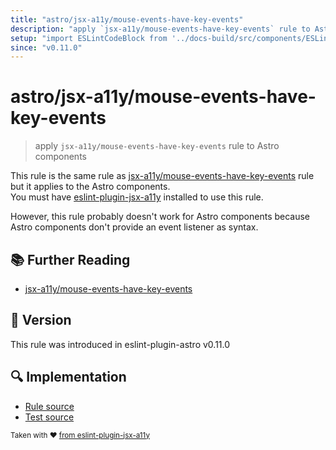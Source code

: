 ```yaml
---
title: "astro/jsx-a11y/mouse-events-have-key-events"
description: "apply `jsx-a11y/mouse-events-have-key-events` rule to Astro components"
setup: "import ESLintCodeBlock from '../docs-build/src/components/ESLintCodeBlockWrap.astro'"
since: "v0.11.0"
---
```


# astro/jsx-a11y/mouse-events-have-key-events

> apply `jsx-a11y/mouse-events-have-key-events` rule to Astro components

This rule is the same rule as [jsx-a11y/mouse-events-have-key-events] rule but it applies to the Astro components.  
You must have [eslint-plugin-jsx-a11y] installed to use this rule.

[eslint-plugin-jsx-a11y]: https://github.com/jsx-eslint/eslint-plugin-jsx-a11y
[jsx-a11y/mouse-events-have-key-events]: https://github.com/jsx-eslint/eslint-plugin-jsx-a11y/tree/HEAD/docs/rules/mouse-events-have-key-events.md

However, this rule probably doesn't work for Astro components because Astro components don't provide an event listener as syntax.

## :books: Further Reading

- [jsx-a11y/mouse-events-have-key-events]

## :rocket: Version

This rule was introduced in eslint-plugin-astro v0.11.0

## :mag: Implementation

- [Rule source](https://github.com/ota-meshi/eslint-plugin-astro/blob/main/src/rules/jsx-a11y/mouse-events-have-key-events.ts)
- [Test source](https://github.com/ota-meshi/eslint-plugin-astro/blob/main/tests/src/rules/jsx-a11y/mouse-events-have-key-events.ts)

<sup>Taken with ❤️ [from eslint-plugin-jsx-a11y](https://github.com/jsx-eslint/eslint-plugin-jsx-a11y/tree/HEAD/docs/rules/mouse-events-have-key-events.md)</sup>
